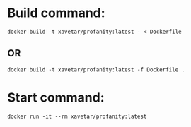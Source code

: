 # Build command:

```shell
docker build -t xavetar/profanity:latest - < Dockerfile
```

## OR

```shell
docker build -t xavetar/profanity:latest -f Dockerfile .
```

# Start command:

```shell
docker run -it --rm xavetar/profanity:latest
```
